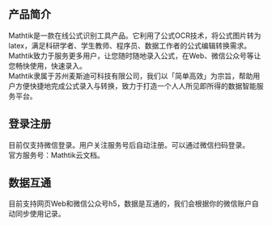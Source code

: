 ## 产品简介
Mathtik是一款在线公式识别工具产品。它利用了公式OCR技术，将公式图片转为latex，满足科研学者、学生教师、程序员、数据工作者的公式编辑转换需求。  
Mathtik致力于服务更多用户，让您随时随地录入公式，在Web、微信公众号等让您畅快使用，快速录入。  
Mathtik隶属于苏州麦斯迪可科技有限公司，我们以「简单高效」为宗旨，帮助用户方便快捷地完成公式录入与转换，致力于打造一个人人所见即所得的数据智能服务平台。

## 登录注册
目前仅支持微信登录。用户关注服务号后自动注册。可以通过微信扫码登录。  
官方服务号：Mathtik云文档。

## 数据互通
目前支持网页Web和微信公众号h5，数据是互通的，我们会根据你的微信账户自动同步使用记录。

